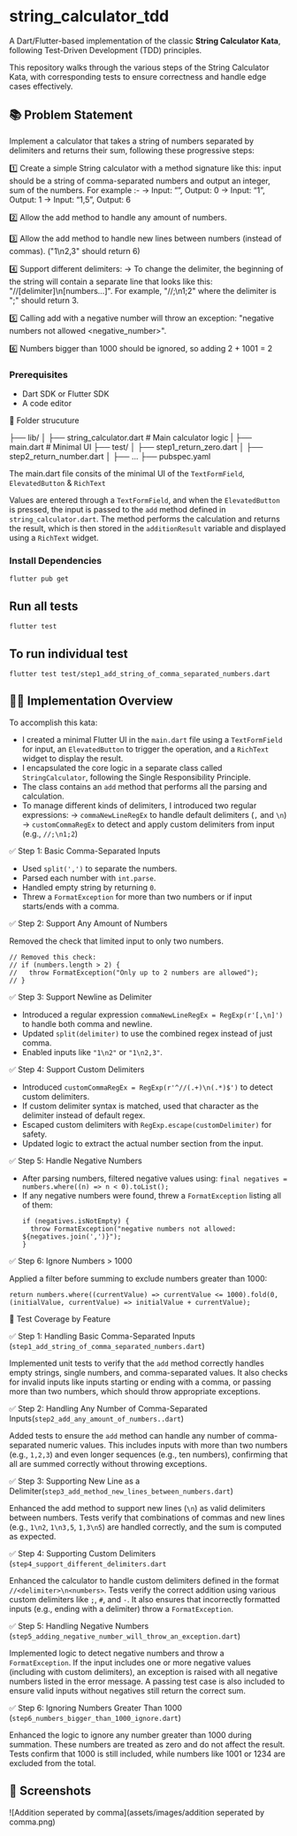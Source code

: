 # string_calculator_tdd

A Dart/Flutter-based implementation of the classic **String Calculator Kata**, following Test-Driven Development (TDD) principles.

This repository walks through the various steps of the String Calculator Kata, with corresponding tests to ensure correctness and handle edge cases effectively.

## 📚 Problem Statement

Implement a calculator that takes a string of numbers separated by delimiters and returns their sum, following these progressive steps:

1️⃣ Create a simple String calculator with a method signature like this:
  input should be a string of comma-separated numbers and output an integer, sum of the numbers.
  For example :-
    -> Input: “”, Output: 0
    -> Input: “1”, Output: 1
    -> Input: “1,5”, Output: 6

2️⃣ Allow the add method to handle any amount of numbers.

3️⃣ Allow the add method to handle new lines between numbers (instead of commas). ("1\n2,3" should return 6)

4️⃣ Support different delimiters:
  -> To change the delimiter, the beginning of the string will contain a separate line that looks like this: "//[delimiter]\n[numbers…]". For example, "//;\n1;2" where the delimiter is ";" should return 3.

5️⃣ Calling add with a negative number will throw an exception: "negative numbers not allowed <negative_number>".

6️⃣ Numbers bigger than 1000 should be ignored, so adding 2 + 1001 = 2    

### Prerequisites

- Dart SDK or Flutter SDK
- A code editor

📁 Folder strucuture

├── lib/
│   ├── string_calculator.dart      # Main calculator logic
|   ├── main.dart                   # Minimal UI
├── test/
│   ├── step1_return_zero.dart
│   ├── step2_return_number.dart
│   ├── ...
├── pubspec.yaml

The main.dart file consits of the minimal UI of the `TextFormField`, `ElevatedButton` & `RichText`

Values are entered through a `TextFormField`, and when the `ElevatedButton` is pressed, the input is passed to the `add` method defined in `string_calculator.dart`. The method performs the calculation and returns the result, which is then stored in the `additionResult` variable and displayed using a `RichText` widget.

### Install Dependencies

`flutter pub get`

## Run all tests 

`flutter test`

## To run individual test

`flutter test test/step1_add_string_of_comma_separated_numbers.dart`

## 🧑‍💻 Implementation Overview

To accomplish this kata:

* I created a minimal Flutter UI in the `main.dart` file using a `TextFormField` for input, an `ElevatedButton` to trigger the operation, and a `RichText` widget to display the result.
* I encapsulated the core logic in a separate class called `StringCalculator`, following the Single Responsibility Principle.
* The class contains an `add` method that performs all the parsing and calculation.
* To manage different kinds of delimiters, I introduced two regular expressions:
  -> `commaNewLineRegEx` to handle default delimiters (`,` and `\n`)
  -> `customCommaRegEx` to detect and apply custom delimiters from input (e.g., `//;\n1;2`)

✅ Step 1: Basic Comma-Separated Inputs

  * Used `split(',')` to separate the numbers.
  * Parsed each number with `int.parse`.
  * Handled empty string by returning `0`.
  * Threw a `FormatException` for more than two numbers or if input starts/ends with a comma.

✅ Step 2: Support Any Amount of Numbers

  Removed the check that limited input to only two numbers.
  ```
  // Removed this check:
  // if (numbers.length > 2) {
  //   throw FormatException("Only up to 2 numbers are allowed");
  // }
  ```

✅ Step 3: Support Newline as Delimiter

  * Introduced a regular expression `commaNewLineRegEx = RegExp(r'[,\n]')` to handle both comma and newline.
  * Updated `split(delimiter)` to use the combined regex instead of just comma.
  * Enabled inputs like `"1\n2"` or `"1\n2,3"`.

✅ Step 4: Support Custom Delimiters

  * Introduced `customCommaRegEx = RegExp(r'^//(.+)\n(.*)$')` to detect custom delimiters.
  * If custom delimiter syntax is matched, used that character as the delimiter instead of default regex.
  * Escaped custom delimiters with `RegExp.escape(customDelimiter)` for safety.
  * Updated logic to extract the actual number section from the input.

✅ Step 5: Handle Negative Numbers

  * After parsing numbers, filtered negative values using: `final negatives = numbers.where((n) => n < 0).toList();`
  * If any negative numbers were found, threw a `FormatException` listing all of them:
    ```
    if (negatives.isNotEmpty) {
      throw FormatException("negative numbers not allowed: ${negatives.join(',')}");
    }
    ```

✅ Step 6: Ignore Numbers > 1000

  Applied a filter before summing to exclude numbers greater than 1000:

  `return numbers.where((currentValue) => currentValue <= 1000).fold(0, (initialValue, currentValue) => initialValue + currentValue);`

🧪 Test Coverage by Feature

✅ Step 1: Handling Basic Comma-Separated Inputs (`step1_add_string_of_comma_separated_numbers.dart`)

Implemented unit tests to verify that the `add` method correctly handles empty strings, single numbers, and comma-separated values. It also checks for invalid inputs like inputs starting or ending with a comma, or passing more than two numbers, which should throw appropriate exceptions.

✅ Step 2: Handling Any Number of Comma-Separated Inputs(`step2_add_any_amount_of_numbers..dart`)

Added tests to ensure the `add` method can handle any number of comma-separated numeric values. This includes inputs with more than two numbers (e.g., `1,2,3`) and even longer sequences (e.g., ten numbers), confirming that all are summed correctly without throwing exceptions.

✅ Step 3: Supporting New Line as a Delimiter(`step3_add_method_new_lines_between_numbers.dart`)

Enhanced the add method to support new lines (`\n`) as valid delimiters between numbers. Tests verify that combinations of commas and new lines (e.g., `1\n2`, `1\n3,5`, `1,3\n5`) are handled correctly, and the sum is computed as expected.

✅ Step 4: Supporting Custom Delimiters (`step4_support_different_delimiters.dart`

Enhanced the calculator to handle custom delimiters defined in the format `//<delimiter>\n<numbers>`. Tests verify the correct addition using various custom delimiters like `;`, `#`, and `-`. It also ensures that incorrectly formatted inputs (e.g., ending with a delimiter) throw a `FormatException`.

✅ Step 5: Handling Negative Numbers (`step5_adding_negative_number_will_throw_an_exception.dart`)

Implemented logic to detect negative numbers and throw a `FormatException`. If the input includes one or more negative values (including with custom delimiters), an exception is raised with all negative numbers listed in the error message. A passing test case is also included to ensure valid inputs without negatives still return the correct sum.

✅ Step 6: Ignoring Numbers Greater Than 1000 (`step6_numbers_bigger_than_1000_ignore.dart`)

Enhanced the logic to ignore any number greater than 1000 during summation. These numbers are treated as zero and do not affect the result. Tests confirm that 1000 is still included, while numbers like 1001 or 1234 are excluded from the total.

## 📸 Screenshots

![Addition seperated by comma](assets/images/addition seperated by comma.png)
